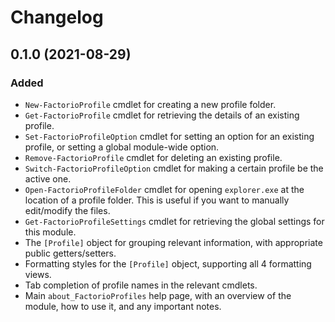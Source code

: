 ﻿# Changelog
## 0.1.0 (2021-08-29)
### Added
 - `New-FactorioProfile` cmdlet for creating a new profile folder.
 - `Get-FactorioProfile` cmdlet for retrieving the details of an existing profile.
 - `Set-FactorioProfileOption` cmdlet for setting an option for an existing profile, or setting a global module-wide option.
 - `Remove-FactorioProfile` cmdlet for deleting an existing profile.
 - `Switch-FactorioProfileOption` cmdlet for making a certain profile be the active one.
 - `Open-FactorioProfileFolder` cmdlet for opening `explorer.exe` at the location of a profile folder. This is useful if you want to manually edit/modify the files.
 - `Get-FactorioProfileSettings` cmdlet for retrieving the global settings for this module.
 - The `[Profile]` object for grouping relevant information, with appropriate public getters/setters.
 - Formatting styles for the `[Profile]` object, supporting all 4 formatting views.
 - Tab completion of profile names in the relevant cmdlets.
 - Main `about_FactorioProfiles` help page, with an overview of the module, how to use it, and any important notes.